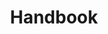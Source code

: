 ---
layout: page
title: Handbook
description: 'A guide for all things robotics'
nav-menu: true
image: "img/misc/robot_handbook.jpg"
weight: 5
---